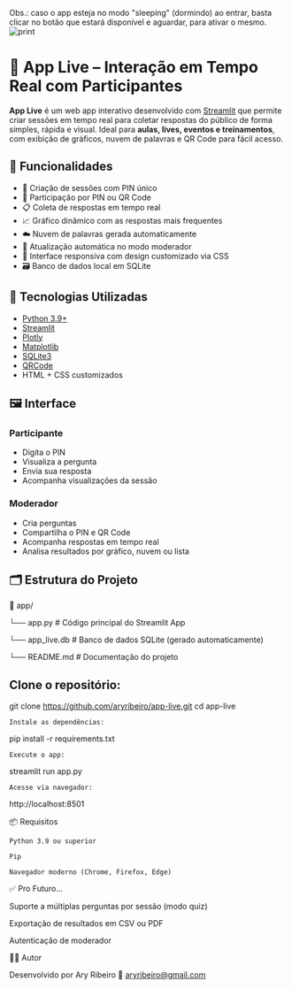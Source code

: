 Obs.: caso o app esteja no modo "sleeping" (dormindo) ao entrar, basta clicar no botão que estará disponível e aguardar, para ativar o mesmo.
![print](https://github.com/user-attachments/assets/d634fe62-3c4e-41df-811c-a69e5e464651)
# 📡 App Live – Interação em Tempo Real com Participantes

**App Live** é um web app interativo desenvolvido com [Streamlit](https://streamlit.io/) que permite criar sessões em tempo real para coletar respostas do público de forma simples, rápida e visual. Ideal para **aulas, lives, eventos e treinamentos**, com exibição de gráficos, nuvem de palavras e QR Code para fácil acesso.

## 🔧 Funcionalidades

- 🎯 Criação de sessões com PIN único
- 🙋 Participação por PIN ou QR Code
- 📋 Coleta de respostas em tempo real
- 📈 Gráfico dinâmico com as respostas mais frequentes
- ☁️ Nuvem de palavras gerada automaticamente
- 🔄 Atualização automática no modo moderador
- 📱 Interface responsiva com design customizado via CSS
- 🗃️ Banco de dados local em SQLite

## 🚀 Tecnologias Utilizadas

- [Python 3.9+](https://www.python.org/)
- [Streamlit](https://streamlit.io/)
- [Plotly](https://plotly.com/python/)
- [Matplotlib](https://matplotlib.org/)
- [SQLite3](https://www.sqlite.org/)
- [QRCode](https://pypi.org/project/qrcode/)
- HTML + CSS customizados

## 🖼️ Interface

### Participante
- Digita o PIN
- Visualiza a pergunta
- Envia sua resposta
- Acompanha visualizações da sessão

### Moderador
- Cria perguntas
- Compartilha o PIN e QR Code
- Acompanha respostas em tempo real
- Analisa resultados por gráfico, nuvem ou lista

## 🗂️ Estrutura do Projeto

📁 app/

└── app.py # Código principal do Streamlit App

└── app_live.db # Banco de dados SQLite (gerado automaticamente)

└── README.md # Documentação do projeto

## Clone o repositório:

git clone https://github.com/aryribeiro/app-live.git
cd app-live

    Instale as dependências:

pip install -r requirements.txt

    Execute o app:

streamlit run app.py

    Acesse via navegador:

http://localhost:8501

📦 Requisitos

    Python 3.9 ou superior

    Pip

    Navegador moderno (Chrome, Firefox, Edge)

✅ Pro Futuro...

Suporte a múltiplas perguntas por sessão (modo quiz)

Exportação de resultados em CSV ou PDF

Autenticação de moderador

👨‍💻 Autor

Desenvolvido por Ary Ribeiro
📧 aryribeiro@gmail.com
